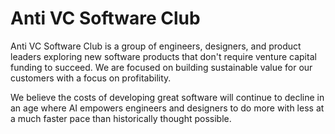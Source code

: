 # Anti VC Software Club

Anti VC Software Club is a group of engineers, designers, and product leaders exploring new software products that don't require venture capital funding to succeed. We are focused on building sustainable value for our customers with a focus on profitability. 

We believe the costs of developing great software will continue to decline in an age where AI empowers engineers and designers to do more with less at a much faster pace than historically thought possible.
